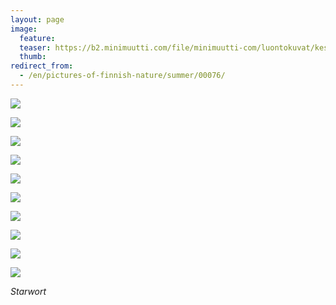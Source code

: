 ```yaml
---
layout: page
image:
  feature:
  teaser: https://b2.minimuutti.com/file/minimuutti-com/luontokuvat/kes%C3%A4/3/DS20743-245px.jpg
  thumb:
redirect_from:
  - /en/pictures-of-finnish-nature/summer/00076/
---
```


[![](https://b2.minimuutti.com/file/minimuutti-com/luontokuvat/kes%C3%A4/3/DS20683-800px.jpg)](https://dl.dropboxusercontent.com/sh/ea1wtnz7z734o12/AACBUNUmWKKxDwu1NUPEhtGwa/luontokuvat/kes%C3%A4/3/DS20683.jpg)

[![](https://b2.minimuutti.com/file/minimuutti-com/luontokuvat/kes%C3%A4/3/DS20697-800px.jpg)](https://dl.dropboxusercontent.com/sh/ea1wtnz7z734o12/AABvp0m1vwkMqvvqEbawSyQMa/luontokuvat/kes%C3%A4/3/DS20697.jpg)

[![](https://b2.minimuutti.com/file/minimuutti-com/luontokuvat/kes%C3%A4/3/DS20741-800px.jpg)](https://dl.dropboxusercontent.com/sh/ea1wtnz7z734o12/AACMQlndwZNsszs77rBWa2GVa/luontokuvat/kes%C3%A4/3/DS20741.jpg)

[![](https://b2.minimuutti.com/file/minimuutti-com/luontokuvat/kes%C3%A4/3/DS20743-800px.jpg)](https://dl.dropboxusercontent.com/sh/ea1wtnz7z734o12/AADVM-Kw1SVT8mrSB5GagcNDa/luontokuvat/kes%C3%A4/3/DS20743.jpg)

[![](https://b2.minimuutti.com/file/minimuutti-com/luontokuvat/kes%C3%A4/3/DS20751-800px.jpg)](https://dl.dropboxusercontent.com/sh/ea1wtnz7z734o12/AADA5Z9y2hfCGpUQbVz0Ze0Ga/luontokuvat/kes%C3%A4/3/DS20751.jpg)

[![](https://b2.minimuutti.com/file/minimuutti-com/luontokuvat/kes%C3%A4/3/DS20758-800px.jpg)](https://dl.dropboxusercontent.com/sh/ea1wtnz7z734o12/AAAAnrgEdHjW--g_yoP_-N2Za/luontokuvat/kes%C3%A4/3/DS20758.jpg)

[![](https://b2.minimuutti.com/file/minimuutti-com/luontokuvat/kes%C3%A4/3/DS20766-800px.jpg)](https://dl.dropboxusercontent.com/sh/ea1wtnz7z734o12/AABHiBgamlpa0Qtrc5afQvOIa/luontokuvat/kes%C3%A4/3/DS20766.jpg)

[![](https://b2.minimuutti.com/file/minimuutti-com/luontokuvat/kes%C3%A4/3/DS20772-800px.jpg)](https://dl.dropboxusercontent.com/sh/ea1wtnz7z734o12/AAA2DFZFgQhD9GMoXjiV-QZqa/luontokuvat/kes%C3%A4/3/DS20772.jpg)

[![](https://b2.minimuutti.com/file/minimuutti-com/luontokuvat/kes%C3%A4/3/DS20788-800px.jpg)](https://dl.dropboxusercontent.com/sh/ea1wtnz7z734o12/AAAcRpnE2p3A-al4y_qpFT1Ca/luontokuvat/kes%C3%A4/3/DS20788.jpg)

[![](https://b2.minimuutti.com/file/minimuutti-com/luontokuvat/kes%C3%A4/3/DS20792-800px.jpg)](https://dl.dropboxusercontent.com/sh/ea1wtnz7z734o12/AABYETcJx5Z7yAHlXsJOkbQ2a/luontokuvat/kes%C3%A4/3/DS20792.jpg)

*Starwort*
